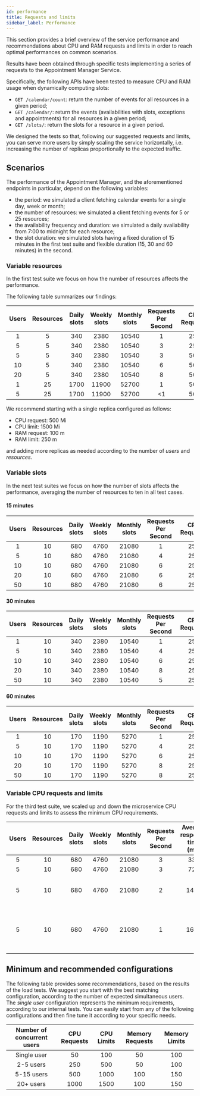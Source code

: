 ```yaml
---
id: performance
title: Requests and limits
sidebar_label: Performance
---
```

This section provides a brief overview of the service performance and recommendations about CPU and RAM requests and limits in order to reach optimal performances on common scenarios.

Results have been obtained through specific tests implementing a series of requests to the Appointment Manager Service.

Specifically, the following APIs have been tested to measure CPU and RAM usage when dynamically computing slots:

- `GET /calendar/count`: return the number of events for all resources in a given period;
- `GET /calendar/`: return the events (availabilities with slots, exceptions and appointments) for all resources in a given period;
- `GET /slots/`: return the slots for a resource in a given period.

We designed the tests so that, following our suggested requests and limits, you can serve more users by simply scaling the service horizontally, i.e. increasing the number of replicas proportionally to the expected traffic.

## Scenarios

The performance of the Appointment Manager, and the aforementioned endpoints in particular, depend on the following variables:

- the period: we simulated a client fetching calendar events for a single day, week or month;
- the number of resources: we simulated a client fetching events for 5 or 25 resources;
- the availability frequency and duration: we simulated a daily availability from 7:00 to midnight for each resource;
- the slot duration: we simulated slots having a fixed duration of 15 minutes in the first test suite and flexible duration (15, 30 and 60 minutes) in the second.

### Variable resources

In the first test suite we focus on how the number of resources affects the performance.

The following table summarizes our findings:

| Users | Resources | Daily slots | Weekly slots | Monthly slots | Requests Per Second | CPU Requests | CPU Limits | Memory Requests | Memory Limits |
|:-----:|:---------:|:-----------:|:------------:|:-------------:|:-------------------:|:------------:|:----------:|:---------------:|:-------------:|
|   1   |     5     | 340         | 2380         | 10540         | 1                   | 250          | 1000       | 100             | 250           |     
|   5   |     5     | 340         | 2380         | 10540         | 3                   | 250          | 1000       | 100             | 250           |   
|   5   |     5     | 340         | 2380         | 10540         | 3                   | 500          | 1500       | 100             | 250           |
|   10  |     5     | 340         | 2380         | 10540         | 6                   | 500          | 1500       | 100             | 250           |
|   20  |     5     | 340         | 2380         | 10540         | 8                   | 500          | 1500       | 100             | 250           |
|   1   |    25     | 1700        | 11900        | 52700         | 1                   | 500          | 1500       | 100             | 250           | 
|   5   |    25     | 1700        | 11900        | 52700         | <1                  | 500          | 1500       | 100             | 250           |

We recommend starting with a single replica configured as follows:

- CPU request: 500 Mi
- CPU limit: 1500 Mi
- RAM request: 100 m
- RAM limit: 250 m

and adding more replicas as needed according to the number of *users* and *resources*.

### Variable slots

In the next test suites we focus on how the number of slots affects the performance, averaging the number of resources to ten in all test cases.

#### 15 minutes

| Users | Resources | Daily slots | Weekly slots | Monthly slots | Requests Per Second | CPU Requests | CPU Limits | Memory Requests | Memory Limits |
|:-----:|:---------:|:-----------:|:------------:|:-------------:|:-------------------:|:------------:|:----------:|:---------------:|:-------------:|
|   1   | 10        | 680         | 4760         | 21080         | 1                   | 250          | 1000       | 100             | 200           |     
|   5   | 10        | 680         | 4760         | 21080         | 4                   | 250          | 1000       | 100             | 200           |   
|   10  | 10        | 680         | 4760         | 21080         | 6                   | 250          | 1000       | 100             | 200           |
|   20  | 10        | 680         | 4760         | 21080         | 6                   | 250          | 1000       | 100             | 200           |
|   50  | 10        | 680         | 4760         | 21080         | 6                   | 250          | 1000       | 100             | 200           |

#### 30 minutes

| Users | Resources | Daily slots | Weekly slots | Monthly slots | Requests Per Second | CPU Requests | CPU Limits | Memory Requests | Memory Limits |
|:-----:|:---------:|:-----------:|:------------:|:-------------:|:-------------------:|:------------:|:----------:|:---------------:|:-------------:|
|   1   | 10        | 340         | 2380         | 10540         | 1                   | 250          | 1000       | 100             | 200           |     
|   5   | 10        | 340         | 2380         | 10540         | 4                   | 250          | 1000       | 100             | 200           |   
|   10  | 10        | 340         | 2380         | 10540         | 6                   | 250          | 1000       | 100             | 200           |
|   20  | 10        | 340         | 2380         | 10540         | 8                   | 250          | 1000       | 100             | 200           |
|   50  | 10        | 340         | 2380         | 10540         | 5                   | 250          | 1000       | 100             | 200           |

#### 60 minutes

| Users | Resources | Daily slots | Weekly slots | Monthly slots | Requests Per Second | CPU Requests | CPU Limits | Memory Requests | Memory Limits |
|:-----:|:---------:|:-----------:|:------------:|:-------------:|:-------------------:|:------------:|:----------:|:---------------:|:-------------:|
|   1   | 10        | 170         | 1190         | 5270          | 1                   | 250          | 1000       | 100             | 200           |     
|   5   | 10        | 170         | 1190         | 5270          | 4                   | 250          | 1000       | 100             | 200           |   
|   10  | 10        | 170         | 1190         | 5270          | 6                   | 250          | 1000       | 100             | 200           |
|   20  | 10        | 170         | 1190         | 5270          | 8                   | 250          | 1000       | 100             | 200           |
|   50  | 10        | 170         | 1190         | 5270          | 8                   | 250          | 1000       | 100             | 200           |

### Variable CPU requests and limits

For the third test suite, we scaled up and down the microservice CPU requests and limits to assess the minimum CPU requirements.

| Users | Resources | Daily slots | Weekly slots | Monthly slots | Requests Per Second | Average response time (ms) | 90%ile (ms) | CPU Requests | CPU Limits | Memory Requests | Memory Limits | Warnings |
|:-----:|:---------:|:-----------:|:------------:|:-------------:|:-------------------:|:--------------------------:|:-----------:|:------------:|:----------:|:---------------:|:-------------:|:---------|
|   5   | 10        | 680         | 4760         | 21080         | 3                   | 330                        | 970         | 500          | 1000       | 50              | 150           | None |
|   5   | 10        | 680         | 4760         | 21080         | 3                   | 721                        | 1900        | 250          | 500        | 50              | 150           | None |
|   5   | 10        | 680         | 4760         | 21080         | 2                   | 1431                       | 3700        | 200          | 400        | 50              | 150           | CPU throttling, <1% failures |
|   5   | 10        | 680         | 4760         | 21080         | 1                   | 1635                       | 3600        | 150          | 300        | 50              | 150           | Pod restart, CPU throttling, 1% failures |

## Minimum and recommended configurations

The following table provides some recommendations, based on the results of the load tests. We suggest you start with the best matching configuration, according to the number of expected simultaneous users. The *single user* configuration represents the minimum requirements, according to our internal tests. You can easily start from any of the following configurations and then fine tune it according to your specific needs.

| Number of concurrent users | CPU Requests | CPU Limits | Memory Requests | Memory Limits |
|:--------------------------:|:------------:|:----------:|:---------------:|:-------------:|
| Single user                | 50           | 100        | 50              | 100           |
| 2-5 users                  | 250          | 500        | 50              | 100           |
| 5-15 users                 | 500          | 1000       | 100             | 150           |
| 20+ users                  | 1000         | 1500       | 100             | 150           |
